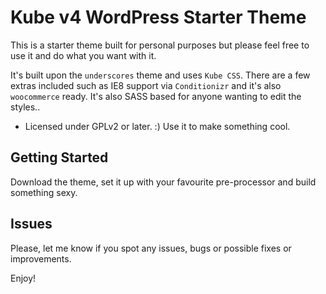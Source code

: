 Kube v4 WordPress Starter Theme
===

This is a starter theme built for personal purposes but please feel free to use it and do what you want with it.

It's built upon the `underscores` theme and uses `Kube CSS`. There are a few extras included such as IE8 support via `Conditionizr` and it's also `woocommerce` ready. It's also SASS based for anyone wanting to edit the styles..

* Licensed under GPLv2 or later. :) Use it to make something cool.

Getting Started
---------------

Download the theme, set it up with your favourite pre-processor and build something sexy.

Issues
---------------

Please, let me know if you spot any issues, bugs or possible fixes or improvements. 

Enjoy!
